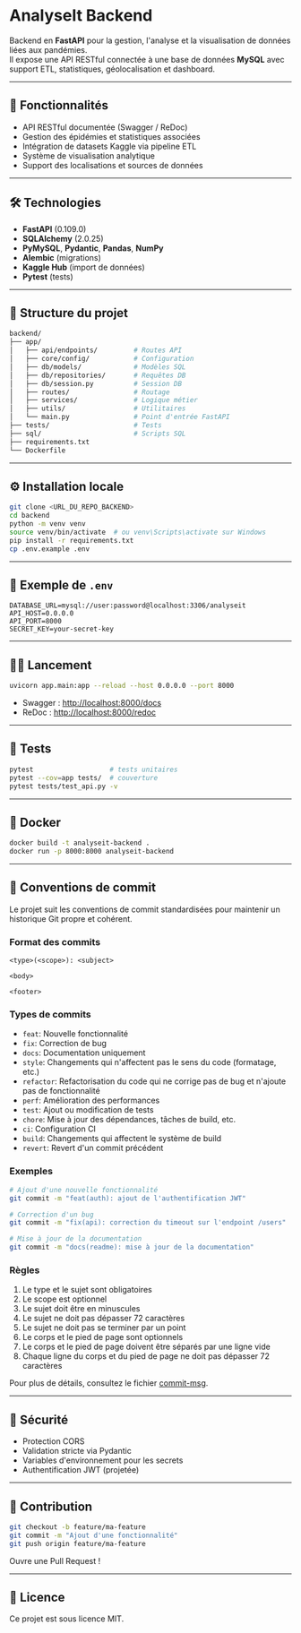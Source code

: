 # AnalyseIt Backend

Backend en **FastAPI** pour la gestion, l'analyse et la visualisation de données liées aux pandémies.  
Il expose une API RESTful connectée à une base de données **MySQL** avec support ETL, statistiques, géolocalisation et dashboard.

---

## 🌟 Fonctionnalités

- API RESTful documentée (Swagger / ReDoc)
- Gestion des épidémies et statistiques associées
- Intégration de datasets Kaggle via pipeline ETL
- Système de visualisation analytique
- Support des localisations et sources de données

---

## 🛠️ Technologies

- **FastAPI** (0.109.0)
- **SQLAlchemy** (2.0.25)
- **PyMySQL**, **Pydantic**, **Pandas**, **NumPy**
- **Alembic** (migrations)
- **Kaggle Hub** (import de données)
- **Pytest** (tests)

---

## 📁 Structure du projet

~~~bash
backend/
├── app/
│   ├── api/endpoints/         # Routes API
│   ├── core/config/           # Configuration
│   ├── db/models/             # Modèles SQL
│   ├── db/repositories/       # Requêtes DB
│   ├── db/session.py          # Session DB
│   ├── routes/                # Routage
│   ├── services/              # Logique métier
│   ├── utils/                 # Utilitaires
│   └── main.py                # Point d'entrée FastAPI
├── tests/                     # Tests
├── sql/                       # Scripts SQL
├── requirements.txt
└── Dockerfile
~~~

---

## ⚙️ Installation locale

~~~bash
git clone <URL_DU_REPO_BACKEND>
cd backend
python -m venv venv
source venv/bin/activate  # ou venv\Scripts\activate sur Windows
pip install -r requirements.txt
cp .env.example .env
~~~

---

## 🔧 Exemple de `.env`

~~~env
DATABASE_URL=mysql://user:password@localhost:3306/analyseit
API_HOST=0.0.0.0
API_PORT=8000
SECRET_KEY=your-secret-key
~~~

---

## 🏃‍♂️ Lancement

~~~bash
uvicorn app.main:app --reload --host 0.0.0.0 --port 8000
~~~

- Swagger : [http://localhost:8000/docs](http://localhost:8000/docs)
- ReDoc : [http://localhost:8000/redoc](http://localhost:8000/redoc)

---

## 🧪 Tests

~~~bash
pytest                   # tests unitaires
pytest --cov=app tests/  # couverture
pytest tests/test_api.py -v
~~~

---

## 🐳 Docker

~~~bash
docker build -t analyseit-backend .
docker run -p 8000:8000 analyseit-backend
~~~

---

## 📝 Conventions de commit

Le projet suit les conventions de commit standardisées pour maintenir un historique Git propre et cohérent.

### Format des commits

```
<type>(<scope>): <subject>

<body>

<footer>
```

### Types de commits

- `feat`: Nouvelle fonctionnalité
- `fix`: Correction de bug
- `docs`: Documentation uniquement
- `style`: Changements qui n'affectent pas le sens du code (formatage, etc.)
- `refactor`: Refactorisation du code qui ne corrige pas de bug et n'ajoute pas de fonctionnalité
- `perf`: Amélioration des performances
- `test`: Ajout ou modification de tests
- `chore`: Mise à jour des dépendances, tâches de build, etc.
- `ci`: Configuration CI
- `build`: Changements qui affectent le système de build
- `revert`: Revert d'un commit précédent

### Exemples

```bash
# Ajout d'une nouvelle fonctionnalité
git commit -m "feat(auth): ajout de l'authentification JWT"

# Correction d'un bug
git commit -m "fix(api): correction du timeout sur l'endpoint /users"

# Mise à jour de la documentation
git commit -m "docs(readme): mise à jour de la documentation"
```

### Règles

1. Le type et le sujet sont obligatoires
2. Le scope est optionnel
3. Le sujet doit être en minuscules
4. Le sujet ne doit pas dépasser 72 caractères
5. Le sujet ne doit pas se terminer par un point
6. Le corps et le pied de page sont optionnels
7. Le corps et le pied de page doivent être séparés par une ligne vide
8. Chaque ligne du corps et du pied de page ne doit pas dépasser 72 caractères

Pour plus de détails, consultez le fichier [commit-msg](commit-msg).

---

## 🔐 Sécurité

- Protection CORS
- Validation stricte via Pydantic
- Variables d'environnement pour les secrets
- Authentification JWT (projetée)

---

## 🤝 Contribution

~~~bash
git checkout -b feature/ma-feature
git commit -m "Ajout d'une fonctionnalité"
git push origin feature/ma-feature
~~~
Ouvre une Pull Request !

---

## 📝 Licence

Ce projet est sous licence MIT.
